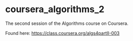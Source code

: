 coursera_algorithms_2
=====================

The second session of the Algorithms course on Coursera.

Found here: https://class.coursera.org/algs4partII-003
